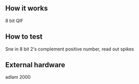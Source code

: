<!---

This file is used to generate your project datasheet. Please fill in the information below and delete any unused
sections.

You can also include images in this folder and reference them in the markdown. Each image must be less than
512 kb in size, and the combined size of all images must be less than 1 MB.
-->

## How it works

8 bit QIF

## How to test

Sne in 8 bit 2's complement positive number, read out spikes

## External hardware

adlam 2000
